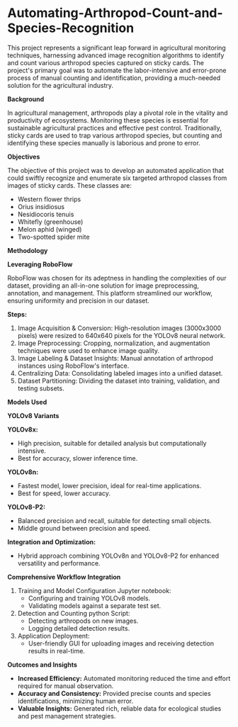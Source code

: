 # Automating-Arthropod-Count-and-Species-Recognition
This project represents a significant leap forward in agricultural monitoring techniques, harnessing advanced image recognition algorithms to identify and count various arthropod species captured on sticky cards. The project's primary goal was to automate the labor-intensive and error-prone process of manual counting and identification, providing a much-needed solution for the agricultural industry.


**Background**

In agricultural management, arthropods play a pivotal role in the vitality and productivity of ecosystems. Monitoring these species is essential for sustainable agricultural practices and effective pest control. Traditionally, sticky cards are used to trap various arthropod species, but counting and identifying these species manually is laborious and prone to error.


**Objectives**

The objective of this project was to develop an automated application that could swiftly recognize and enumerate six targeted arthropod classes from images of sticky cards. These classes are:
  - Western flower thrips
  - Orius insidiosus
  - Nesidiocoris tenuis
  - Whitefly (greenhouse)
  - Melon aphid (winged)
  - Two-spotted spider mite
    
**Methodology**

**Leveraging RoboFlow**

RoboFlow was chosen for its adeptness in handling the complexities of our dataset, providing an all-in-one solution for image preprocessing, annotation, and management. This platform streamlined our workflow, ensuring uniformity and precision in our dataset.

**Steps:**

  1. Image Acquisition & Conversion: High-resolution images (3000x3000 pixels) were resized to 640x640 pixels for the YOLOv8 neural network.
  2. Image Preprocessing: Cropping, normalization, and augmentation techniques were used to enhance image quality.
  3. Image Labeling & Dataset Insights: Manual annotation of arthropod instances using RoboFlow's interface.
  4. Centralizing Data: Consolidating labeled images into a unified dataset.
  5. Dataset Partitioning: Dividing the dataset into training, validation, and testing subsets.
     
**Models Used**

**YOLOv8 Variants**

**YOLOv8x:**

  - High precision, suitable for detailed analysis but computationally intensive.
  - Best for accuracy, slower inference time.
    
**YOLOv8n:**

  - Fastest model, lower precision, ideal for real-time applications.
  - Best for speed, lower accuracy.
    
**YOLOv8-P2:**

  - Balanced precision and recall, suitable for detecting small objects.
  - Middle ground between precision and speed.
    
**Integration and Optimization:**

  - Hybrid approach combining YOLOv8n and YOLOv8-P2 for enhanced versatility and performance.

    
**Comprehensive Workflow Integration**

  1. Training and Model Configuration Jupyter notebook:
      - Configuring and training YOLOv8 models.
      - Validating models against a separate test set.
  2. Detection and Counting python Script:
      - Detecting arthropods on new images.
      - Logging detailed detection results.
  3. Application Deployment:
      - User-friendly GUI for uploading images and receiving detection results in real-time.

**Outcomes and Insights**
  - **Increased Efficiency:** Automated monitoring reduced the time and effort required for manual observation.
  - **Accuracy and Consistency:** Provided precise counts and species identifications, minimizing human error.
  - **Valuable Insights:** Generated rich, reliable data for ecological studies and pest management strategies.

